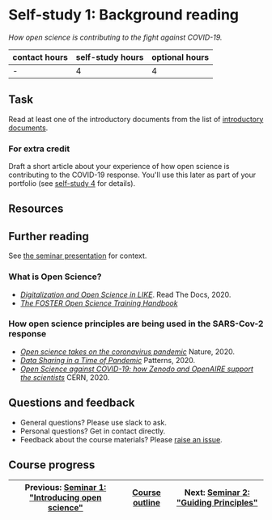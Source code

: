 # Self-study 1: Background reading
_*How open science is contributing to the fight against COVID-19.*_

| contact hours | self-study hours | optional hours |
|---|---|---|
| - | 4 | 4 |

## Task
Read at least one of the introductory documents from the list of [introductory documents](#introductory-documents).

### For extra credit
Draft a short article about your experience of how open science is contributing to the COVID-19 response. You'll use this later as part of your portfolio (see [self-study 4](../08_selfstudy4/readme.md) for details).


## Resources

## Further reading
See [the seminar presentation](beamer/main.pdf) for context.

### What is Open Science?
- [_Digitalization and Open Science in LIKE_](https://like-itn-digitalization.readthedocs.io/en/latest/). Read The Docs, 2020.
- [_The FOSTER Open Science Training Handbook_](https://github.com/Open-Science-Training-Handbook)

### How open science principles are being used in the SARS-Cov-2 response
- [_Open science takes on the coronavirus pandemic_](https://www.nature.com/articles/d41586-020-01246-3) Nature, 2020.
- [_Data Sharing in a Time of Pandemic_](https://www.rd-alliance.org/data-sharing-time-pandemic-patterns-preview-rda-covid-19-group-results) Patterns, 2020.
- [_Open Science against COVID-19: how Zenodo and OpenAIRE support the scientists_](https://home.cern/news/news/computing/open-science-against-covid-19-how-zenodo-and-openaire-support-scientists) CERN, 2020.

## Questions and feedback
- General questions? Please use slack to ask.
- Personal questions? Get in contact directly.
- Feedback about the course materials? Please [raise an issue](https://github.com/LIKE-ITN/OpenScienceTrainingCourse/issues).


## Course progress
| Previous: [Seminar 1: "Introducing open science"](../01_seminar1/readme.md) | [Course outline](../readme.md#course-outline) | Next: [Seminar 2: "Guiding Principles"](../03_seminar2/readme.md) |
|---|---|---|
